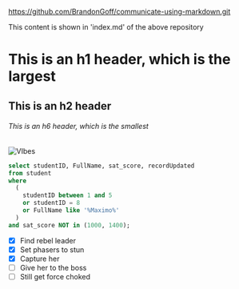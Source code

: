 

https://github.com/BrandonGoff/communicate-using-markdown.git

This content is shown in 'index.md' of the above repository

# This is an h1 header, which is the largest
## This is an h2 header
###### This is an h6 header, which is the smallest
![VIbes](https://cdnb.artstation.com/p/assets/images/images/014/665/033/original/yargon-kerman-webp-net-gifmaker-39.gif)
```SQL
select studentID, FullName, sat_score, recordUpdated
from student
where
  (
    studentID between 1 and 5
    or studentID = 8
    or FullName like '%Maximo%'
  )
and sat_score NOT in (1000, 1400);
```
- [x] Find rebel leader
- [x] Set phasers to stun
- [x] Capture her 
- [ ] Give her to the boss
- [ ] Still get force choked
